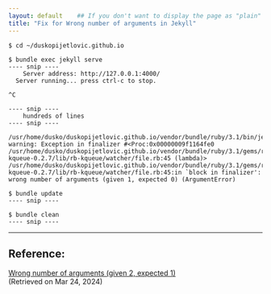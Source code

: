 ```yaml
---
layout: default    ## If you don't want to display the page as "plain"
title: "Fix for Wrong number of arguments in Jekyll" 
---
```


```
$ cd ~/duskopijetlovic.github.io
```

```
$ bundle exec jekyll serve
---- snip ----
    Server address: http://127.0.0.1:4000/
  Server running... press ctrl-c to stop.

^C

---- snip ----
    hundreds of lines
---- snip ----

/usr/home/dusko/duskopijetlovic.github.io/vendor/bundle/ruby/3.1/bin/jekyll: warning: Exception in finalizer #<Proc:0x00000009f1164fe0 /usr/home/dusko/duskopijetlovic.github.io/vendor/bundle/ruby/3.1/gems/rb-kqueue-0.2.7/lib/rb-kqueue/watcher/file.rb:45 (lambda)>
/usr/home/dusko/duskopijetlovic.github.io/vendor/bundle/ruby/3.1/gems/rb-kqueue-0.2.7/lib/rb-kqueue/watcher/file.rb:45:in `block in finalizer': wrong number of arguments (given 1, expected 0) (ArgumentError)
```


```
$ bundle update
---- snip ----
```

```
$ bundle clean
---- snip ----
```

---

## Reference:

[Wrong number of arguments (given 2, expected 1)](https://talk.jekyllrb.com/t/wrong-number-of-arguments-given-2-expected-1/5446/15)   
(Retrieved on Mar 24, 2024)  
